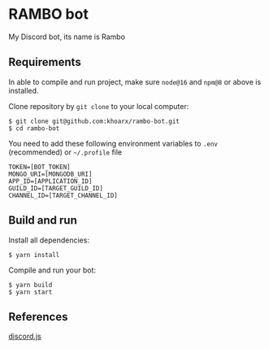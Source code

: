 # RAMBO bot
My Discord bot, its name is Rambo

## Requirements
In able to compile and run project, make sure `node@16` and `npm@8` or above is installed.

Clone repository by `git clone` to your local computer:
```shell script
$ git clone git@github.com:khoarx/rambo-bot.git
$ cd rambo-bot
```

You need to add these following environment variables to `.env` (recommended) or `~/.profile` file
```
TOKEN=[BOT_TOKEN]
MONGO_URI=[MONGODB_URI]
APP_ID=[APPLICATION_ID]
GUILD_ID=[TARGET_GUILD_ID]
CHANNEL_ID=[TARGET_CHANNEL_ID]
```

## Build and run
Install all dependencies:
```shell script
$ yarn install
```
Compile and run your bot:
```shell script
$ yarn build
$ yarn start
```

## References
[discord.js](https://discord.js.org/)
